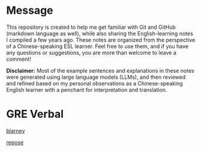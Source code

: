 # Message 
This repository is created to help me get familiar with Git and GitHub (markdown language as well), while also sharing the English-learning notes I compiled a few years ago. These notes are organized from the perspective of a Chinese-speaking ESL learner. Feel free to use them, and if you have any questions or suggestions, you are more than welcome to leave a comment! 

**Disclaimer:** Most of the example sentences and explanations in these notes were generated using large language models (LLMs), and then reviewed and refined based on my personal observations as a Chinese-speaking English learner with a penchant for interpretation and translation.

# GRE Verbal
[blarney](https://github.com/chousheep/gre/edit/main/blarney.md)

[repose](https://github.com/chousheep/gre/edit/main/repose.md)

